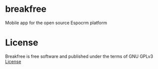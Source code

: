 # breakfree
Mobile app for the open source Espocrm platform

# License
Breakfree is free software and published under the terms of GNU GPLv3 <a href="https://github.com/mlshekar/breakfree/blob/master/LICENSE">License</a>
